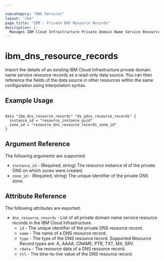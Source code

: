 ```yaml
---

subcategory: "DNS Services"
layout: "ibm"
page_title: "IBM : Private DNS Resource Records"
description: |-
  Manages IBM Cloud Infrastructure Private Domain Name Service Resource Records.
---
```


# ibm\_dns_resource_records

Import the details of an existing IBM Cloud Infrastructure private domain name service resource records as a read-only data source. You can then reference the fields of the data source in other resources within the same configuration using interpolation syntax.


## Example Usage

```hcl

data "ibm_dns_resource_records" "ds_pdns_resource_records" {
  instance_id = "resource_instance_guid"
  zone_id = "resource_dns_resource_records_zone_id"
}

```

## Argument Reference

The following arguments are supported:

* `instance_id` - (Required, string) The resource instance id of the private DNS on which zones were created.
* `zone_id` - (Required, string) The unique identifier of the private DNS zone.



## Attribute Reference

The following attributes are exported:

* `dns_resource_records` - List of all private domain name service resource records in the IBM Cloud Infrastructure.
  * `id` - The unique identifier of the private DNS resource record.
  * `name` - The name of a DNS resource record.
  * `type` - The type of the DNS resource record. Supported Resource Record types are: A, AAAA, CNAME, PTR, TXT, MX, SRV.
  * `rdata` - The resource data of a DNS resource record.
  * `ttl` - The time-to-live value of the DNS resource record.
